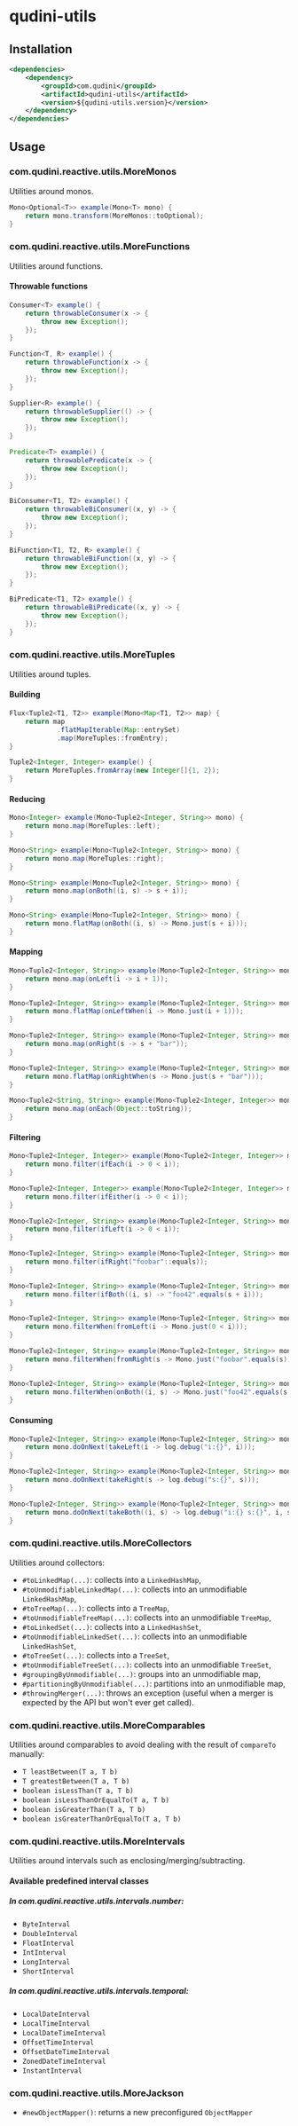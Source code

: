 # qudini-utils

## Installation

```xml
<dependencies>
    <dependency>
        <groupId>com.qudini</groupId>
        <artifactId>qudini-utils</artifactId>
        <version>${qudini-utils.version}</version>
    </dependency>
</dependencies>
```

## Usage

### com.qudini.reactive.utils.MoreMonos

Utilities around monos.

```java
Mono<Optional<T>> example(Mono<T> mono) {
    return mono.transform(MoreMonos::toOptional);
}
```

### com.qudini.reactive.utils.MoreFunctions

Utilities around functions.

#### Throwable functions

```java
Consumer<T> example() {
    return throwableConsumer(x -> {
        throw new Exception();
    });
}

Function<T, R> example() {
    return throwableFunction(x -> {
        throw new Exception();
    });
}

Supplier<R> example() {
    return throwableSupplier(() -> {
        throw new Exception();
    });
}

Predicate<T> example() {
    return throwablePredicate(x -> {
        throw new Exception();
    });
}

BiConsumer<T1, T2> example() {
    return throwableBiConsumer((x, y) -> {
        throw new Exception();
    });
}

BiFunction<T1, T2, R> example() {
    return throwableBiFunction((x, y) -> {
        throw new Exception();
    });
}

BiPredicate<T1, T2> example() {
    return throwableBiPredicate((x, y) -> {
        throw new Exception();
    });
}
```

### com.qudini.reactive.utils.MoreTuples

Utilities around tuples.

#### Building

```java
Flux<Tuple2<T1, T2>> example(Mono<Map<T1, T2>> map) {
    return map
            .flatMapIterable(Map::entrySet)
            .map(MoreTuples::fromEntry);
}

Tuple2<Integer, Integer> example() {
    return MoreTuples.fromArray(new Integer[]{1, 2});
}
```

#### Reducing

```java
Mono<Integer> example(Mono<Tuple2<Integer, String>> mono) {
    return mono.map(MoreTuples::left);
}

Mono<String> example(Mono<Tuple2<Integer, String>> mono) {
    return mono.map(MoreTuples::right);
}

Mono<String> example(Mono<Tuple2<Integer, String>> mono) {
    return mono.map(onBoth((i, s) -> s + i));
}

Mono<String> example(Mono<Tuple2<Integer, String>> mono) {
    return mono.flatMap(onBoth((i, s) -> Mono.just(s + i)));
}
```

#### Mapping

```java
Mono<Tuple2<Integer, String>> example(Mono<Tuple2<Integer, String>> mono) {
    return mono.map(onLeft(i -> i + 1));
}

Mono<Tuple2<Integer, String>> example(Mono<Tuple2<Integer, String>> mono) {
    return mono.flatMap(onLeftWhen(i -> Mono.just(i + 1)));
}

Mono<Tuple2<Integer, String>> example(Mono<Tuple2<Integer, String>> mono) {
    return mono.map(onRight(s -> s + "bar"));
}

Mono<Tuple2<Integer, String>> example(Mono<Tuple2<Integer, String>> mono) {
    return mono.flatMap(onRightWhen(s -> Mono.just(s + "bar")));
}

Mono<Tuple2<String, String>> example(Mono<Tuple2<Integer, Integer>> mono) {
    return mono.map(onEach(Object::toString));
}
```

#### Filtering

```java
Mono<Tuple2<Integer, Integer>> example(Mono<Tuple2<Integer, Integer>> mono) {
    return mono.filter(ifEach(i -> 0 < i));
}

Mono<Tuple2<Integer, Integer>> example(Mono<Tuple2<Integer, Integer>> mono) {
    return mono.filter(ifEither(i -> 0 < i));
}

Mono<Tuple2<Integer, String>> example(Mono<Tuple2<Integer, String>> mono) {
    return mono.filter(ifLeft(i -> 0 < i));
}

Mono<Tuple2<Integer, String>> example(Mono<Tuple2<Integer, String>> mono) {
    return mono.filter(ifRight("foobar"::equals));
}

Mono<Tuple2<Integer, String>> example(Mono<Tuple2<Integer, String>> mono) {
    return mono.filter(ifBoth((i, s) -> "foo42".equals(s + i)));
}

Mono<Tuple2<Integer, String>> example(Mono<Tuple2<Integer, String>> mono) {
    return mono.filterWhen(fromLeft(i -> Mono.just(0 < i)));
}

Mono<Tuple2<Integer, String>> example(Mono<Tuple2<Integer, String>> mono) {
    return mono.filterWhen(fromRight(s -> Mono.just("foobar".equals(s))));
}

Mono<Tuple2<Integer, String>> example(Mono<Tuple2<Integer, String>> mono) {
    return mono.filterWhen(onBoth((i, s) -> Mono.just("foo42".equals(s + i))));
}
```

#### Consuming

```java
Mono<Tuple2<Integer, String>> example(Mono<Tuple2<Integer, String>> mono) {
    return mono.doOnNext(takeLeft(i -> log.debug("i:{}", i)));
}

Mono<Tuple2<Integer, String>> example(Mono<Tuple2<Integer, String>> mono) {
    return mono.doOnNext(takeRight(s -> log.debug("s:{}", s)));
}

Mono<Tuple2<Integer, String>> example(Mono<Tuple2<Integer, String>> mono) {
    return mono.doOnNext(takeBoth((i, s) -> log.debug("i:{} s:{}", i, s)));
}
```

### com.qudini.reactive.utils.MoreCollectors

Utilities around collectors:

- `#toLinkedMap(...)`: collects into a `LinkedHashMap`,
- `#toUnmodifiableLinkedMap(...)`: collects into an unmodifiable `LinkedHashMap`,
- `#toTreeMap(...)`: collects into a `TreeMap`,
- `#toUnmodifiableTreeMap(...)`: collects into an unmodifiable `TreeMap`,
- `#toLinkedSet(...)`: collects into a `LinkedHashSet`,
- `#toUnmodifiableLinkedSet(...)`: collects into an unmodifiable `LinkedHashSet`,
- `#toTreeSet(...)`: collects into a `TreeSet`,
- `#toUnmodifiableTreeSet(...)`: collects into an unmodifiable `TreeSet`,
- `#groupingByUnmodifiable(...)`: groups into an unmodifiable map,
- `#partitioningByUnmodifiable(...)`: partitions into an unmodifiable map,
- `#throwingMerger(...)`: throws an exception (useful when a merger is expected by the API but won't ever get called).

### com.qudini.reactive.utils.MoreComparables

Utilities around comparables to avoid dealing with the result of `compareTo` manually:

- `T leastBetween(T a, T b)`
- `T greatestBetween(T a, T b)`
- `boolean isLessThan(T a, T b)`
- `boolean isLessThanOrEqualTo(T a, T b)`
- `boolean isGreaterThan(T a, T b)`
- `boolean isGreaterThanOrEqualTo(T a, T b)`

### com.qudini.reactive.utils.MoreIntervals

Utilities around intervals such as enclosing/merging/subtracting.

#### Available predefined interval classes

##### In com.qudini.reactive.utils.intervals.number:

- `ByteInterval`
- `DoubleInterval`
- `FloatInterval`
- `IntInterval`
- `LongInterval`
- `ShortInterval`

##### In com.qudini.reactive.utils.intervals.temporal:

- `LocalDateInterval`
- `LocalTimeInterval`
- `LocalDateTimeInterval`
- `OffsetTimeInterval`
- `OffsetDateTimeInterval`
- `ZonedDateTimeInterval`
- `InstantInterval`

### com.qudini.reactive.utils.MoreJackson

- `#newObjectMapper()`: returns a new preconfigured `ObjectMapper`
